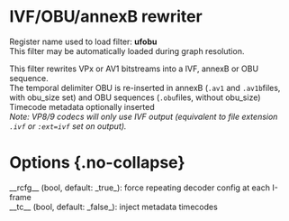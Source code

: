 <!-- automatically generated - do not edit, patch gpac/applications/gpac/gpac.c -->

# IVF/OBU/annexB rewriter  
  
Register name used to load filter: __ufobu__  
This filter may be automatically loaded during graph resolution.  
  
This filter rewrites VPx or AV1 bitstreams into a IVF, annexB or OBU sequence.  
The temporal delimiter OBU is re-inserted in annexB (`.av1` and `.av1b`files, with obu_size set) and OBU sequences (`.obu`files, without obu_size)  
Timecode metadata optionally inserted  
_Note: VP8/9 codecs will only use IVF output (equivalent to file extension `.ivf` or `:ext=ivf` set on output)._  
  

# Options  {.no-collapse}  
  
<div markdown class="option">  
<a id="rcfg" data-level="basic">__rcfg__</a> (bool, default: _true_): force repeating decoder config at each I-frame  
</div>  
<div markdown class="option">  
<a id="tc" data-level="basic">__tc__</a> (bool, default: _false_): inject metadata timecodes  
</div>  
  
